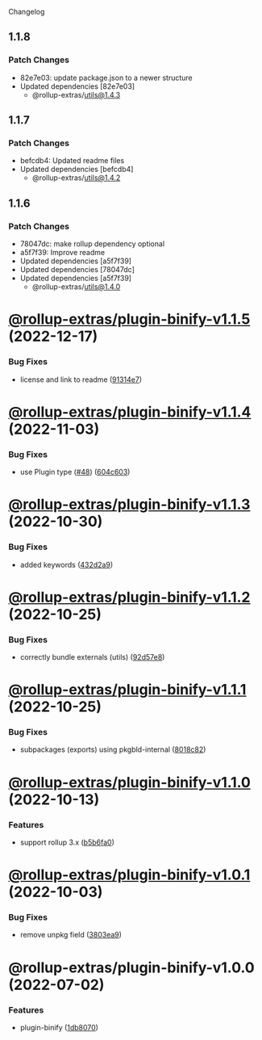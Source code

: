 Changelog

## 1.1.8

### Patch Changes

- 82e7e03: update package.json to a newer structure
- Updated dependencies [82e7e03]
  - @rollup-extras/utils@1.4.3

## 1.1.7

### Patch Changes

- befcdb4: Updated readme files
- Updated dependencies [befcdb4]
  - @rollup-extras/utils@1.4.2

## 1.1.6

### Patch Changes

- 78047dc: make rollup dependency optional
- a5f7f39: Improve readme
- Updated dependencies [a5f7f39]
- Updated dependencies [78047dc]
- Updated dependencies [a5f7f39]
  - @rollup-extras/utils@1.4.0

# [@rollup-extras/plugin-binify-v1.1.5](https://github.com/kshutkin/rollup-extras/compare/@rollup-extras/plugin-binify-v1.1.4...@rollup-extras/plugin-binify-v1.1.5) (2022-12-17)

### Bug Fixes

- license and link to readme ([91314e7](https://github.com/kshutkin/rollup-extras/commit/91314e7d26a60fc9ff7898e19434b1061016ab40))

# [@rollup-extras/plugin-binify-v1.1.4](https://github.com/kshutkin/rollup-extras/compare/@rollup-extras/plugin-binify-v1.1.3...@rollup-extras/plugin-binify-v1.1.4) (2022-11-03)

### Bug Fixes

- use Plugin type ([#48](https://github.com/kshutkin/rollup-extras/issues/48)) ([604c603](https://github.com/kshutkin/rollup-extras/commit/604c60320bc1713a7cab229b9b66e372f7f1f922))

# [@rollup-extras/plugin-binify-v1.1.3](https://github.com/kshutkin/rollup-extras/compare/@rollup-extras/plugin-binify-v1.1.2...@rollup-extras/plugin-binify-v1.1.3) (2022-10-30)

### Bug Fixes

- added keywords ([432d2a9](https://github.com/kshutkin/rollup-extras/commit/432d2a925c5f990eab8cc25627322ae250475c05))

# [@rollup-extras/plugin-binify-v1.1.2](https://github.com/kshutkin/rollup-extras/compare/@rollup-extras/plugin-binify-v1.1.1...@rollup-extras/plugin-binify-v1.1.2) (2022-10-25)

### Bug Fixes

- correctly bundle externals (utils) ([92d57e8](https://github.com/kshutkin/rollup-extras/commit/92d57e89added20a06c7d46b7e29f5bda6d2c869))

# [@rollup-extras/plugin-binify-v1.1.1](https://github.com/kshutkin/rollup-extras/compare/@rollup-extras/plugin-binify-v1.1.0...@rollup-extras/plugin-binify-v1.1.1) (2022-10-25)

### Bug Fixes

- subpackages (exports) using pkgbld-internal ([8018c82](https://github.com/kshutkin/rollup-extras/commit/8018c82fd23aceaf64ea18ea7e6ce46a932a1508))

# [@rollup-extras/plugin-binify-v1.1.0](https://github.com/kshutkin/rollup-extras/compare/@rollup-extras/plugin-binify-v1.0.1...@rollup-extras/plugin-binify-v1.1.0) (2022-10-13)

### Features

- support rollup 3.x ([b5b6fa0](https://github.com/kshutkin/rollup-extras/commit/b5b6fa08bc7ed6846b8d1404d14d96365a8cab02))

# [@rollup-extras/plugin-binify-v1.0.1](https://github.com/kshutkin/rollup-extras/compare/@rollup-extras/plugin-binify-v1.0.0...@rollup-extras/plugin-binify-v1.0.1) (2022-10-03)

### Bug Fixes

- remove unpkg field ([3803ea9](https://github.com/kshutkin/rollup-extras/commit/3803ea995f6042431d96e0e6a6c9d59050d8bfeb))

# @rollup-extras/plugin-binify-v1.0.0 (2022-07-02)

### Features

- plugin-binify ([1db8070](https://github.com/kshutkin/rollup-extras/commit/1db8070f2444b3ff2314b0bb22e2ded6bfa0aeb0))
